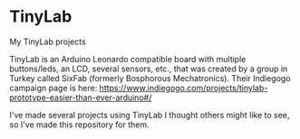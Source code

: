 # TinyLab
My TinyLab projects

TinyLab is an Arduino Leonardo compatible board with multiple buttons/leds, an LCD, several sensors, etc., that was created by a group in Turkey called SixFab (formerly Bosphorous Mechatronics).  Their Indiegogo campaign page is here:
https://www.indiegogo.com/projects/tinylab-prototype-easier-than-ever-arduino#/

I've made several projects using TinyLab I thought others might like to see, so I've made this repository for them.

